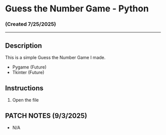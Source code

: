 # Guess the Number Game - Python
### (Created 7/25/2025)
---
## Description
This is a simple Guess the Number Game I made.
- Pygame (Future)
- Tkinter (Future)

## Instructions
1. Open the file

## PATCH NOTES (9/3/2025)
- N/A
